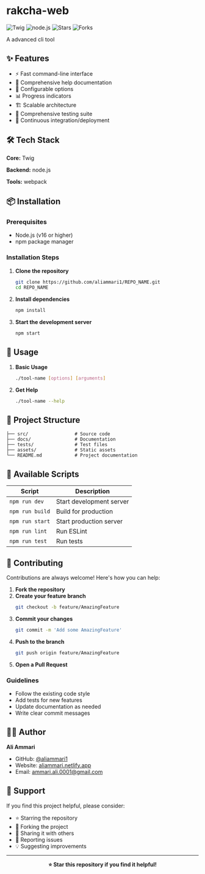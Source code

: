 # rakcha-web

![Twig](https://img.shields.io/badge/Twig-informational?style=flat&logo=twig&logoColor=white&color=blue) ![node.js](https://img.shields.io/badge/Node.js-informational?style=flat&logo=node.js&logoColor=white&color=339933) ![Stars](https://img.shields.io/github/stars/aliammari1/rakcha-web?style=social) ![Forks](https://img.shields.io/github/forks/aliammari1/rakcha-web?style=social)

A advanced cli tool

## ✨ Features

- ⚡ Fast command-line interface
- 📝 Comprehensive help documentation
- 🔧 Configurable options
- 📊 Progress indicators
- 🏗️ Scalable architecture
- 🧪 Comprehensive testing suite
- 🔄 Continuous integration/deployment


## 🛠️ Tech Stack

**Core:** Twig

**Backend:** node.js

**Tools:** webpack



## 📦 Installation

### Prerequisites

- Node.js (v16 or higher)
- npm package manager

### Installation Steps

1. **Clone the repository**
   ```bash
   git clone https://github.com/aliammari1/REPO_NAME.git
   cd REPO_NAME
   ```

2. **Install dependencies**
   ```bash
   npm install
   ```

3. **Start the development server**
   ```bash
   npm start
   ```



## 🚀 Usage

1. **Basic Usage**
   ```bash
   ./tool-name [options] [arguments]
   ```

2. **Get Help**
   ```bash
   ./tool-name --help
   ```



## 📁 Project Structure

```
├── src/                 # Source code
├── docs/                # Documentation
├── tests/               # Test files
├── assets/              # Static assets
└── README.md            # Project documentation
```



## 📜 Available Scripts

| Script | Description |
|--------|-------------|
| `npm run dev` | Start development server |
| `npm run build` | Build for production |
| `npm run start` | Start production server |
| `npm run lint` | Run ESLint |
| `npm run test` | Run tests |


## 🤝 Contributing

Contributions are always welcome! Here's how you can help:

1. **Fork the repository**
2. **Create your feature branch**
   ```bash
   git checkout -b feature/AmazingFeature
   ```
3. **Commit your changes**
   ```bash
   git commit -m 'Add some AmazingFeature'
   ```
4. **Push to the branch**
   ```bash
   git push origin feature/AmazingFeature
   ```
5. **Open a Pull Request**

### Guidelines

- Follow the existing code style
- Add tests for new features
- Update documentation as needed
- Write clear commit messages


## 👨‍💻 Author

**Ali Ammari**
- GitHub: [@aliammari1](https://github.com/aliammari1)
- Website: [aliammari.netlify.app](https://aliammari.netlify.app)
- Email: ammari.ali.0001@gmail.com

## 💖 Support

If you find this project helpful, please consider:
- ⭐ Starring the repository
- 🍴 Forking the project
- 📢 Sharing it with others
- 🐛 Reporting issues
- 💡 Suggesting improvements

---

<div align="center">
  <strong>⭐ Star this repository if you find it helpful!</strong>
</div>
